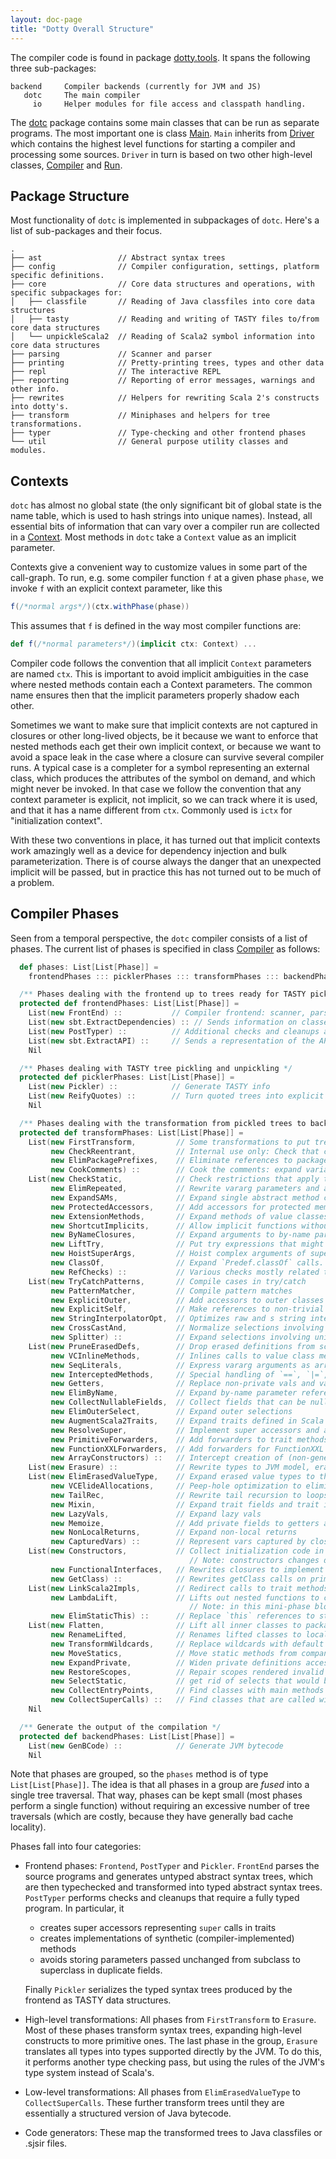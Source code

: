 ```yaml
---
layout: doc-page
title: "Dotty Overall Structure"
---
```


The compiler code is found in package [dotty.tools]. It spans the
following three sub-packages:

```none
backend     Compiler backends (currently for JVM and JS)
   dotc     The main compiler
     io     Helper modules for file access and classpath handling.
```

The [dotc] package contains some main classes that can be run as separate
programs. The most important one is class [Main]. `Main` inherits from
[Driver] which contains the highest level functions for starting a compiler
and processing some sources. `Driver` in turn is based on two other high-level
classes, [Compiler] and [Run].

Package Structure
-----------------
Most functionality of `dotc` is implemented in subpackages of `dotc`. Here's a
list of sub-packages and their focus.

```none
.
├── ast                 // Abstract syntax trees
├── config              // Compiler configuration, settings, platform specific definitions.
├── core                // Core data structures and operations, with specific subpackages for:
│   ├── classfile       // Reading of Java classfiles into core data structures
│   ├── tasty           // Reading and writing of TASTY files to/from core data structures
│   └── unpickleScala2  // Reading of Scala2 symbol information into core data structures
├── parsing             // Scanner and parser
├── printing            // Pretty-printing trees, types and other data
├── repl                // The interactive REPL
├── reporting           // Reporting of error messages, warnings and other info.
├── rewrites            // Helpers for rewriting Scala 2's constructs into dotty's.
├── transform           // Miniphases and helpers for tree transformations.
├── typer               // Type-checking and other frontend phases
└── util                // General purpose utility classes and modules.
```

Contexts
--------
`dotc` has almost no global state (the only significant bit of global state is
the name table, which is used to hash strings into unique names). Instead, all
essential bits of information that can vary over a compiler run are collected
in a [Context]. Most methods in `dotc` take a `Context` value as an implicit
parameter.

Contexts give a convenient way to customize values in some part of the
call-graph. To run, e.g. some compiler function `f` at a given phase `phase`,
we invoke `f` with an explicit context parameter, like this

```scala
f(/*normal args*/)(ctx.withPhase(phase))
```

This assumes that `f` is defined in the way most compiler functions are:

```scala
def f(/*normal parameters*/)(implicit ctx: Context) ...
```

Compiler code follows the convention that all implicit `Context` parameters are
named `ctx`.  This is important to avoid implicit ambiguities in the case where
nested methods contain each a Context parameters. The common name ensures then
that the implicit parameters properly shadow each other.

Sometimes we want to make sure that implicit contexts are not captured in
closures or other long-lived objects, be it because we want to enforce that
nested methods each get their own implicit context, or because we want to avoid
a space leak in the case where a closure can survive several compiler runs. A
typical case is a completer for a symbol representing an external class, which
produces the attributes of the symbol on demand, and which might never be
invoked. In that case we follow the convention that any context parameter is
explicit, not implicit, so we can track where it is used, and that it has a
name different from `ctx`. Commonly used is `ictx` for "initialization
context".

With these two conventions in place, it has turned out that implicit contexts
work amazingly well as a device for dependency injection and bulk
parameterization.  There is of course always the danger that an unexpected
implicit will be passed, but in practice this has not turned out to be much of
a problem.

Compiler Phases
---------------
Seen from a temporal perspective, the `dotc` compiler consists of a list of
phases. The current list of phases is specified in class [Compiler] as follows:

```scala
  def phases: List[List[Phase]] =
    frontendPhases ::: picklerPhases ::: transformPhases ::: backendPhases

  /** Phases dealing with the frontend up to trees ready for TASTY pickling */
  protected def frontendPhases: List[List[Phase]] =
    List(new FrontEnd) ::           // Compiler frontend: scanner, parser, namer, typer
    List(new sbt.ExtractDependencies) :: // Sends information on classes' dependencies to sbt via callbacks
    List(new PostTyper) ::          // Additional checks and cleanups after type checking
    List(new sbt.ExtractAPI) ::     // Sends a representation of the API of classes to sbt via callbacks
    Nil

  /** Phases dealing with TASTY tree pickling and unpickling */
  protected def picklerPhases: List[List[Phase]] =
    List(new Pickler) ::            // Generate TASTY info
    List(new ReifyQuotes) ::        // Turn quoted trees into explicit run-time data structures
    Nil

  /** Phases dealing with the transformation from pickled trees to backend trees */
  protected def transformPhases: List[List[Phase]] =
    List(new FirstTransform,         // Some transformations to put trees into a canonical form
         new CheckReentrant,         // Internal use only: Check that compiled program has no data races involving global vars
         new ElimPackagePrefixes,    // Eliminate references to package prefixes in Select nodes
         new CookComments) ::        // Cook the comments: expand variables, doc, etc.
    List(new CheckStatic,            // Check restrictions that apply to @static members
         new ElimRepeated,           // Rewrite vararg parameters and arguments
         new ExpandSAMs,             // Expand single abstract method closures to anonymous classes
         new ProtectedAccessors,     // Add accessors for protected members
         new ExtensionMethods,       // Expand methods of value classes with extension methods
         new ShortcutImplicits,      // Allow implicit functions without creating closures
         new ByNameClosures,         // Expand arguments to by-name parameters to closures
         new LiftTry,                // Put try expressions that might execute on non-empty stacks into their own methods
         new HoistSuperArgs,         // Hoist complex arguments of supercalls to enclosing scope
         new ClassOf,                // Expand `Predef.classOf` calls.
         new RefChecks) ::           // Various checks mostly related to abstract members and overriding
    List(new TryCatchPatterns,       // Compile cases in try/catch
         new PatternMatcher,         // Compile pattern matches
         new ExplicitOuter,          // Add accessors to outer classes from nested ones.
         new ExplicitSelf,           // Make references to non-trivial self types explicit as casts
         new StringInterpolatorOpt,  // Optimizes raw and s string interpolators by rewriting them to string concatentations
         new CrossCastAnd,           // Normalize selections involving intersection types.
         new Splitter) ::            // Expand selections involving union types into conditionals
    List(new PruneErasedDefs,        // Drop erased definitions from scopes and simplify erased expressions
         new VCInlineMethods,        // Inlines calls to value class methods
         new SeqLiterals,            // Express vararg arguments as arrays
         new InterceptedMethods,     // Special handling of `==`, `|=`, `getClass` methods
         new Getters,                // Replace non-private vals and vars with getter defs (fields are added later)
         new ElimByName,             // Expand by-name parameter references
         new CollectNullableFields,  // Collect fields that can be nulled out after use in lazy initialization
         new ElimOuterSelect,        // Expand outer selections
         new AugmentScala2Traits,    // Expand traits defined in Scala 2.x to simulate old-style rewritings
         new ResolveSuper,           // Implement super accessors and add forwarders to trait methods
         new PrimitiveForwarders,    // Add forwarders to trait methods that have a mismatch between generic and primitives
         new FunctionXXLForwarders,  // Add forwarders for FunctionXXL apply method
         new ArrayConstructors) ::   // Intercept creation of (non-generic) arrays and intrinsify.
    List(new Erasure) ::             // Rewrite types to JVM model, erasing all type parameters, abstract types and refinements.
    List(new ElimErasedValueType,    // Expand erased value types to their underlying implmementation types
         new VCElideAllocations,     // Peep-hole optimization to eliminate unnecessary value class allocations
         new TailRec,                // Rewrite tail recursion to loops
         new Mixin,                  // Expand trait fields and trait initializers
         new LazyVals,               // Expand lazy vals
         new Memoize,                // Add private fields to getters and setters
         new NonLocalReturns,        // Expand non-local returns
         new CapturedVars) ::        // Represent vars captured by closures as heap objects
    List(new Constructors,           // Collect initialization code in primary constructors
                                        // Note: constructors changes decls in transformTemplate, no InfoTransformers should be added after it
         new FunctionalInterfaces,   // Rewrites closures to implement @specialized types of Functions.
         new GetClass) ::            // Rewrites getClass calls on primitive types.
    List(new LinkScala2Impls,        // Redirect calls to trait methods defined by Scala 2.x, so that they now go to their implementations
         new LambdaLift,             // Lifts out nested functions to class scope, storing free variables in environments
                                        // Note: in this mini-phase block scopes are incorrect. No phases that rely on scopes should be here
         new ElimStaticThis) ::      // Replace `this` references to static objects by global identifiers
    List(new Flatten,                // Lift all inner classes to package scope
         new RenameLifted,           // Renames lifted classes to local numbering scheme
         new TransformWildcards,     // Replace wildcards with default values
         new MoveStatics,            // Move static methods from companion to the class itself
         new ExpandPrivate,          // Widen private definitions accessed from nested classes
         new RestoreScopes,          // Repair scopes rendered invalid by moving definitions in prior phases of the group
         new SelectStatic,           // get rid of selects that would be compiled into GetStatic
         new CollectEntryPoints,     // Find classes with main methods
         new CollectSuperCalls) ::   // Find classes that are called with super
    Nil

  /** Generate the output of the compilation */
  protected def backendPhases: List[List[Phase]] =
    List(new GenBCode) ::            // Generate JVM bytecode
    Nil
```

Note that phases are grouped, so the `phases` method is of type
`List[List[Phase]]`. The idea is that all phases in a group are *fused* into a
single tree traversal. That way, phases can be kept small (most phases perform
a single function) without requiring an excessive number of tree traversals
(which are costly, because they have generally bad cache locality).

Phases fall into four categories:

* Frontend phases: `Frontend`, `PostTyper` and `Pickler`. `FrontEnd` parses the
  source programs and generates untyped abstract syntax trees, which are then
  typechecked and transformed into typed abstract syntax trees.  `PostTyper`
  performs checks and cleanups that require a fully typed program. In
  particular, it

    - creates super accessors representing `super` calls in traits
    - creates implementations of synthetic (compiler-implemented) methods
    - avoids storing parameters passed unchanged from subclass to superclass in
      duplicate fields.

  Finally `Pickler` serializes the typed syntax trees produced by the frontend
  as TASTY data structures.

* High-level transformations: All phases from `FirstTransform` to `Erasure`.
  Most of these phases transform syntax trees, expanding high-level constructs
  to more primitive ones. The last phase in the group, `Erasure` translates all
  types into types supported directly by the JVM. To do this, it performs
  another type checking pass, but using the rules of the JVM's type system
  instead of Scala's.

* Low-level transformations: All phases from `ElimErasedValueType` to
  `CollectSuperCalls`. These further transform trees until they are essentially a
  structured version of Java bytecode.

* Code generators: These map the transformed trees to Java classfiles or
  .sjsir files.

[dotty.tools]: https://github.com/lampepfl/dotty/tree/master/compiler/src/dotty/tools
[dotc]: https://github.com/lampepfl/dotty/tree/master/compiler/src/dotty/tools/dotc
[Main]: https://github.com/lampepfl/dotty/blob/master/compiler/src/dotty/tools/dotc/Main.scala
[Driver]: https://github.com/lampepfl/dotty/blob/master/compiler/src/dotty/tools/dotc/Driver.scala
[Compiler]: https://github.com/lampepfl/dotty/blob/master/compiler/src/dotty/tools/dotc/Compiler.scala
[Run]: https://github.com/lampepfl/dotty/blob/master/compiler/src/dotty/tools/dotc/Run.scala
[Context]: https://github.com/lampepfl/dotty/blob/master/compiler/src/dotty/tools/dotc/core/Contexts.scala

